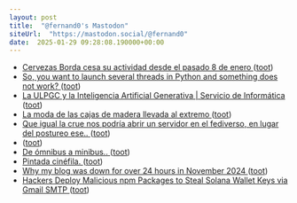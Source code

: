 ```yaml
---
layout: post
title:  "@fernand0's Mastodon"
siteUrl:  "https://mastodon.social/@fernand0"
date:  2025-01-29 09:28:08.190000+00:00
---
```

*  [Cervezas Borda cesa su actividad desde el pasado 8 de enero ](https://aragonbeers.com/cervezas-borda-cesa-su-activida) ([toot](https://mastodon.social/@fernand0/113910932320187599))
*  [So, you want to launch several threads in Python and something does not work? ](https://dev.to/fernand0/so-you-want-to-launch-several-threads-in-python-and-something-does-not-work-193) ([toot](https://mastodon.social/@fernand0/113910872089975684))
*  [La ULPGC y la Inteligencia Artificial Generativa \| Servicio de Informática ](https://si.ulpgc.es/ia/la-ulpgc-y-la-inteligencia-artificial-generativ) ([toot](https://mastodon.social/@fernand0/113909910498980303))
*  [La moda de las cajas de madera llevada al extremo ](https://changlonet.com/blog/la-moda-de-las-cajas-de-madera-llevada-al-extremo) ([toot](https://mastodon.social/@fernand0/113909348859487865))
*  [Que igual la crue nos podría abrir un servidor en el fediverso, en lugar del postureo ese.. ](https://mastodon.social/@fernand0/113907579302074017) ([toot](https://mastodon.social/@fernand0/113907579302074017))
*  [ ](https://mastodon.eus/@luistxo) ([toot](https://mastodon.social/@fernand0/113907576681945516))
*  [De ómnibus a minibus.. ](https://mastodon.social/@fernand0/113907531583414482) ([toot](https://mastodon.social/@fernand0/113907531583414482))
*  [Pintada cinéfila. ](https://avecesunafoto.wordpress.com/2025/01/28/pintada-cinefila) ([toot](https://mastodon.social/@fernand0/113907450589065876))
*  [Why my blog was down for over 24 hours in November 2024 ](https://ounapuu.ee/posts/2025/01/21/downtime) ([toot](https://mastodon.social/@fernand0/113907376451665214))
*  [Hackers Deploy Malicious npm Packages to Steal Solana Wallet Keys via Gmail SMTP ](https://thehackernews.com/2025/01/hackers-deploy-malicious-npm-packages.htm) ([toot](https://mastodon.social/@fernand0/113907209290964100))

